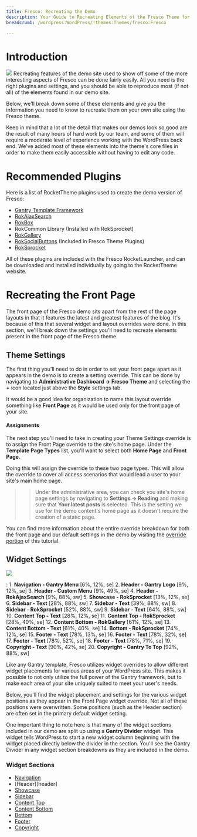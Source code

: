 ```yaml
---
title: Fresco: Recreating the Demo
description: Your Guide to Recreating Elements of the Fresco Theme for WordPress
breadcrumb: /wordpress:WordPress/!themes:Themes/fresco:Fresco

---
```


Introduction
=====
![][fresco2]
Recreating features of the demo site used to show off some of the more interesting aspects of Fresco can be done fairly easily. All you need is the right plugins and settings, and you should be able to reproduce most (if not all) of the elements found in our demo site. 

Below, we'll break down some of these elements and give you the information you need to know to recreate them on your own site using the Fresco theme.

Keep in mind that a lot of the detail that makes our demos look so good are the result of many hours of hard work by our team, and some of them will require a moderate level of experience working with the WordPress back end. We've added most of these elements into the theme's core files in order to make them easily accessible without having to edit any code.

Recommended Plugins
=====
Here is a list of RocketTheme plugins used to create the demo version of Fresco:

* [Gantry Template Framework][gantry]
* [RokAjaxSearch][rokajaxsearch]
* [RokBox][rokbox]
* RokCommon Library (Installed with RokSprocket)
* [RokGallery][rokgallery]
* [RokSocialButtons][social] (Included in Fresco Theme Plugins)
* [RokSprocket][roksprocket]

All of these plugins are included with the Fresco RocketLauncher, and can be downloaded and installed individually by going to the RocketTheme website.

Recreating the Front Page
=====
The front page of the Fresco demo sits apart from the rest of the page layouts in that it features the latest and greatest features of the blog. It's because of this that several widget and layout overrides were done. In this section, we'll break down the settings you'll need to recreate elements present in the front page of the Fresco theme.

Theme Settings
-----
The first thing you'll need to do in order to set your front page apart as it appears in the demo is to create a setting override. This can be done by navigating to **Administrative Dashboard -> Fresco Theme** and selecting the **+** icon located just above the **Style** settings tab. 

It would be a good idea for organization to name this layout override something like **Front Page** as it would be used only for the front page of your site.

#### Assignments
The next step you'll need to take in creating your Theme Settings override is to assign the Front Page override to the site's home page. Under the **Template Page Types** list, you'll want to select both **Home Page** and **Front Page**.

Doing this will assign the override to these two page types. This will allow the override to cover all access scenarios that would lead a user to your site's main home page.

>> Under the administrative area, you can check you site's home page settings by navigating to **Settings -> Reading** and making sure that **Your latest posts** is selected. This is the setting we use for the demo content's home page as it doesn't require the creation of a static page.

You can find more information about the entire override breakdown for both the front page and our default settings in the demo by visiting the [override portion][demooverride] of this tutorial.

Widget Settings
-----
![][fresco]

:   1. **Navigation - Gantry Menu** [6%, 12%, se]
    2. **Header - Gantry Logo** [9%, 12%, se]
    3. **Header - Custom Menu** [9%, 49%, se]
    4. **Header - RokAjaxSearch** [9%, 88%, sw]
    5. **Showcase - RokSprocket** [13%, 12%, se]
    6. **Sidebar - Text** [28%, 88%, sw]
    7. **Sidebar - Text** [39%, 88%, sw]
    8. **Sidebar - RokSprocket** [52%, 88%, sw]
    9. **Sidebar - Text** [64%, 88%, sw]
    10. **Content Top - Text** [28%, 12%, se]
    11. **Content Top - RokSprocket** [28%, 40%, se]
    12. **Content Bottom - RokGallery** [61%, 12%, se]
    13. **Content Bottom - Text** [61%, 40%, se]
    14. **Bottom - RokSprocket** [74%, 12%, se]
    15. **Footer - Text** [78%, 13%, se]
    16. **Footer - Text** [78%, 32%, se]
    17. **Footer - Text** [78%, 52%, se]
    18. **Footer - Text** [78%, 71%, se]
    19. **Copyright - Text** [90%, 42%, se]
    20. **Copyright - Gantry To Top** [92%, 88%, sw]

Like any Gantry template, Fresco utilizes widget overrides to allow different widget placements for various areas of your WordPress site. This makes it possible to not only utilize the full power of the Gantry framework, but to make each area of your site uniquely suited to meet your user's needs.

Below, you'll find the widget placement and settings for the various widget positions as they appear in the Front Page widget override. Not all of these positions were overwritten. Some positions (such as the Header section) are often set in the primary default widget setting.

One important thing to note here is that many of the widget sections included in our demo are split up using a **Gantry Divider** widget. This widget tells WordPress to start a new widget column beginning with the widget placed directly below the divider in the section. You'll see the Gantry Divider in any widget section breakdowns as they are included in the demo.

### Widget Sections

* [Navigation][navigation]
* [Header][header]
* [Showcase][showcase]
* [Sidebar][sidebar]
* [Content Top][contenttop]
* [Content Bottom][contentbottom]
* [Bottom][bottom]
* [Footer][footer]
* [Copyright][copyright]

[gantry]: http://gantry-framework.org/download
[rokajaxsearch]: http://www.rockettheme.com/wordpress-downloads/plugins/free/2624-rokajaxsearch
[rokbox]: http://www.rockettheme.com/wordpress-downloads/plugins/free/2625-rokbox
[roksprocket]: http://www.rockettheme.com/wordpress-downloads/plugins/free/3228-roksprocket
[fresco]: assets/fresco.jpeg
[fresco2]: assets/fresco2.jpeg
[roksprocket]: http://www.rockettheme.com/extensions-joomla/roksprocket
[rokgallery]: http://www.rockettheme.com/extensions-joomla/rokgallery
[faq]: faq.md
[menu]: ../../start/menu.md
[override]: http://gantry-framework.org/documentation/wordpress/configure/
[demooverride]: demo_override.md
[social]: http://www.rockettheme.com/wordpress-themes/fresco
[navigation]: demo_navigation.md
[contenttop]: demo_contenttop.md
[showcase]: demo_showcase.md
[maintop]: demo_maintop.md
[sidebar]: demo_sidebar.md
[contenttop]: demo_contenttop.md
[contentbottom]: demo_contentbottom.md
[bottom]: demo_bottom.md
[footer]: demo_footer.md
[copyright]: demo_copyright.md